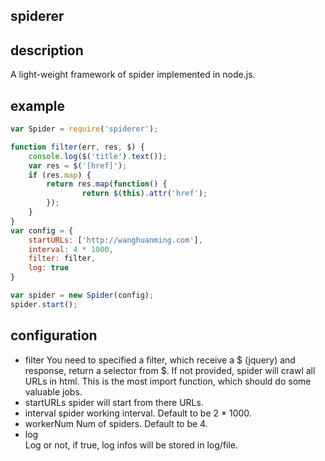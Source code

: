 spiderer
----
## description
A light-weight framework of spider implemented in node.js.

## example
```javascript
var Spider = require('spiderer');

function filter(err, res, $) {
	console.log($('title').text());
	var res = $('[href]');
	if (res.map) {
		return res.map(function() {
				return $(this).attr('href');
		});
	}
}
var config = {
	startURLs: ['http://wanghuanming.com'],
	interval: 4 * 1000,
	filter: filter,
	log: true
}

var spider = new Spider(config);
spider.start();
```

## configuration
- filter
	You need to specified a filter, which receive a $ (jquery) and response, return a selector from $. If not provided, spider will crawl all URLs in html. This is the most import function, which should do some valuable jobs.
- startURLs
	spider will start from there URLs.
- interval
	spider working interval. Default to be 2 * 1000.
- workerNum
	Num of spiders. Default to be 4.
- log	
	Log or not, if true, log infos will be stored in log/file.
